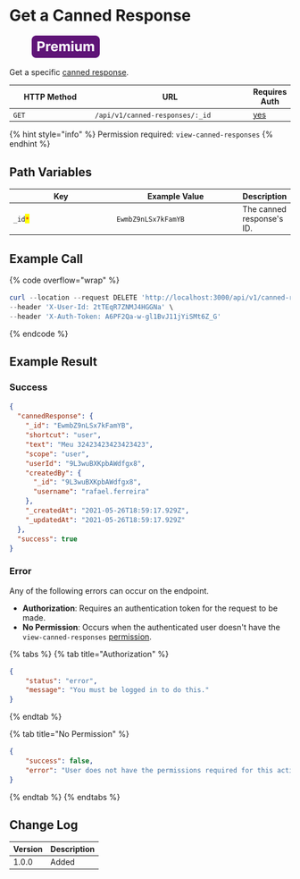 # Get a Canned Response

<figure><img src="../../../../../../.gitbook/assets/Premium.svg" alt=""><figcaption></figcaption></figure>

Get a specific [canned response](https://docs.rocket.chat/use-rocket.chat/omnichannel/canned-responses).

<table><thead><tr><th width="163">HTTP Method</th><th width="332">URL</th><th>Requires Auth</th></tr></thead><tbody><tr><td><code>GET</code></td><td><code>/api/v1/canned-responses/:_id</code></td><td><a href="../../authentication-endpoints/">yes</a></td></tr></tbody></table>

{% hint style="info" %}
Permission required: `view-canned-responses`
{% endhint %}

## Path Variables

<table><thead><tr><th width="212.33333333333331">Key</th><th width="238">Example Value</th><th>Description</th></tr></thead><tbody><tr><td><code>_id</code><mark style="color:red;"><code>*</code></mark></td><td><code>EwmbZ9nLSx7kFamYB</code></td><td>The canned response's ID.</td></tr></tbody></table>

## Example Call

{% code overflow="wrap" %}
```powershell
curl --location --request DELETE 'http://localhost:3000/api/v1/canned-responses/EwmbZ9nLSx7kFamYB' \
--header 'X-User-Id: 2tTEqR7ZNMJ4HGGNa' \
--header 'X-Auth-Token: A6PF2Qa-w-gl1BvJ11jYiSMt6Z_G'
```
{% endcode %}

## Example Result

### Success

```json
{
  "cannedResponse": {
    "_id": "EwmbZ9nLSx7kFamYB",
    "shortcut": "user",
    "text": "Meu 32423423423423423",
    "scope": "user",
    "userId": "9L3wuBXKpbAWdfgx8",
    "createdBy": {
      "_id": "9L3wuBXKpbAWdfgx8",
      "username": "rafael.ferreira"
    },
    "_createdAt": "2021-05-26T18:59:17.929Z",
    "_updatedAt": "2021-05-26T18:59:17.929Z"
  },
  "success": true
}
```

### Error

Any of the following errors can occur on the endpoint.

* **Authorization**: Requires an authentication token for the request to be made.
* **No Permission**: Occurs when the authenticated user doesn't have the  `view-canned-responses` [permission](https://docs.rocket.chat/use-rocket.chat/workspace-administration/permissions).&#x20;

{% tabs %}
{% tab title="Authorization" %}
```json
{
    "status": "error",
    "message": "You must be logged in to do this."
}
```
{% endtab %}

{% tab title="No Permission" %}
```json
{
    "success": false,
    "error": "User does not have the permissions required for this action [error-unauthorized]"
}
```
{% endtab %}
{% endtabs %}

## Change Log

| Version | Description |
| ------- | ----------- |
| 1.0.0   | Added       |
